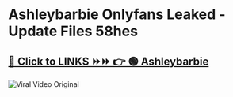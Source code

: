 
 # Ashleybarbie Onlyfans Leaked - Update Files 58hes

## <h2><a href="https://clipsfans.com/Ashleybarbie&ref=git">🔗 Click to LINKS ⏩⏩ 👉 🟢 Ashleybarbie </a></h2>

<a href="https://clipsfans.com/Ashleybarbie&ref=git" rel="nofollow" data-target="animated-image.originalLink"><img src="https://i.ibb.co.com/xMMVF88/686577567.gif" alt="Viral Video Original" style="max-width: 100%; display: inline-block;" data-target="animated-image.originalImage"></a>

